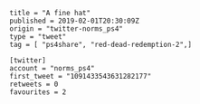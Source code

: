 ```
title = "A fine hat"
published = 2019-02-01T20:30:09Z
origin = "twitter-norms_ps4"
type = "tweet"
tag = [ "ps4share", "red-dead-redemption-2",]

[twitter]
account = "norms_ps4"
first_tweet = "1091433543631282177"
retweets = 0
favourites = 2
```

<p class='image'><img src='https://mnf.m17s.net/2019/02/01/DyWNBWjXQAEm-Qi.jpg' alt=''></p>

